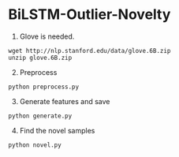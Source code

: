 # BiLSTM-Outlier-Novelty

1. Glove is needed.
```
wget http://nlp.stanford.edu/data/glove.6B.zip
unzip glove.6B.zip
```

2. Preprocess
```
python preprocess.py
```

3. Generate features and save
```
python generate.py
```

4. Find the novel samples
```
python novel.py
```